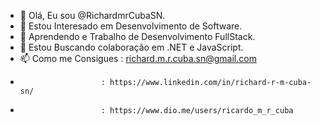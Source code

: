 - 👋 Olá,  Eu sou @RichardmrCubaSN.
- 👀 Estou Interesado em Desenvolvimento de Software.
- 🌱 Aprendendo e Trabalho de Desenvolvimento FullStack.
- 💞️ Estou Buscando colaboração em .NET e JavaScript.
- 📫 Como me Consigues : richard.m.r.cuba.sn@gmail.com
-                       : https://www.linkedin.com/in/richard-r-m-cuba-sn/
-                       : https://www.dio.me/users/ricardo_m_r_cuba

<!---
RichardmrCubaSN/RichardmrCubaSN is a ✨ special ✨ repository because its `README.md` (this file) appears on your GitHub profile.
You can click the Preview link to take a look at your changes.
--->
